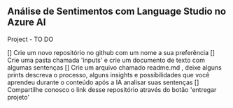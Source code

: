## Análise de Sentimentos com Language Studio no Azure AI

Project - TO DO

[] Crie um novo repositório no github com um nome a sua preferência
[] Crie uma pasta chamada 'inputs' e crie um documento de texto com algumas sentenças
[] Crie um arquivo chamado readme.md , deixe alguns prints descreva o processo, alguns insights e possibilidades que você aprendeu durante o conteúdo após a IA analisar suas sentenças
[] Compartilhe conosco o link desse repositório através do botão 'entregar projeto'
